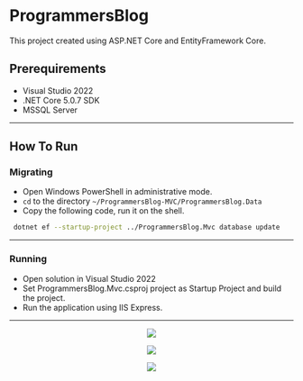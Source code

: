 # ProgrammersBlog 

This project created
using ASP.NET Core and EntityFramework Core.

## Prerequirements

* Visual Studio 2022
* .NET Core 5.0.7 SDK
* MSSQL Server

---

## How To Run

### Migrating
* Open Windows PowerShell in administrative mode.
* ```cd``` to the directory ```~/ProgrammersBlog-MVC/ProgrammersBlog.Data```
* Copy the following code, run it on the shell.
```bash
 dotnet ef --startup-project ../ProgrammersBlog.Mvc database update
```
---

### Running
* Open solution in Visual Studio 2022
* Set ProgrammersBlog.Mvc.csproj project as Startup Project and build the project.
* Run the application using IIS Express.

---

<p align="center">
  <img src="https://user-images.githubusercontent.com/75381086/180672155-2e9a8b74-d6b9-4950-9f21-65425d056098.png">
</p>
<p align="center">
  <img src="https://user-images.githubusercontent.com/75381086/180672199-e4091bd7-11c4-40c6-a778-a48783561829.png">
</p>
<p align="center">
  <img src="https://user-images.githubusercontent.com/75381086/180672229-c8b6e427-66dd-456e-8665-4be1304e0369.png">
</p>

